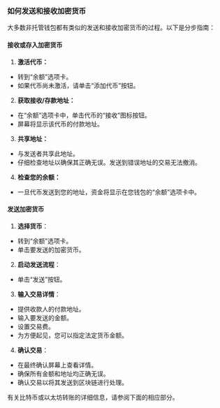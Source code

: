 ### 如何发送和接收加密货币

大多数非托管钱包都有类似的发送和接收加密货币的过程。以下是分步指南：

#### 接收或存入加密货币

1. **激活代币：**
- 转到“余额”选项卡。
- 如果代币尚未激活，请单击“添加代币”按钮。

2. **获取接收/存款地址：**
- 在“余额”选项卡中，单击代币的“接收”图标按钮。
- 屏幕将显示该代币的付款地址。

3. **共享地址：**
- 与发送者共享此地址。
- 仔细检查地址以确保其正确无误。发送到错误地址的交易无法撤消。

4. **检查您的余额：**
- 一旦代币发送到您的地址，资金将显示在您钱包的“余额”选项卡中。

#### 发送加密货币

1. **选择货币**：
- 转到“余额”选项卡。
- 单击要发送的加密货币。

2. **启动发送流程**：
- 单击“发送”按钮。

3. **输入交易详情**：
- 提供收款人的付款地址。
- 输入要发送的金额。
- 设置交易费。
- 为方便起见，您可以指定法定货币金额。

4. **确认交易**：
- 在最终确认屏幕上查看详情。
- 确保所有金额和地址均正确无误。
- 确认交易以将其发送到区块链进行处理。

有关比特币或以太坊转账的详细信息，请参阅下面的相应部分。